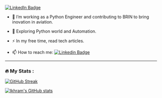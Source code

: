 <div id="header" align="left">
  <img src="https://komarev.com/ghpvc/?username=ikhramsyamsuri&style=for-the-badge&color=blue" alt=""/>
  
  <div id="badges">
    <a href="https://linkedin.com/in/ikhram">
      <img src="https://img.shields.io/badge/LinkedIn-blue?style=for-the-badge&logo=linkedin&logoColor=white" alt="LinkedIn Badge"/>
    </a>
  </div>
</div>


- :telescope: I’m working as a Python Engineer and contributing to BRIN to bring inovation in aviation.

- :seedling: Exploring Python world and Automation.

- :zap: In my free time, read tech articles.

- :mailbox: How to reach me: [![Linkedin Badge](https://img.shields.io/badge/-Ikhram-blue?style=flat&logo=Linkedin&logoColor=white)](https://linkedin.com/in/ikhram)

---

### :fire: My Stats :
[![GitHub Streak](https://streak-stats.demolab.com?user=ikhramsyamsuri&theme=blueberry&hide_border=true&background=24292F)](https://git.io/streak-stats)

[![Ikhram's GitHub stats](https://github-readme-stats.vercel.app/api?username=ikhramsyamsuri&theme=github_dark_dimmed)](https://github.com/anuraghazra/github-readme-stats)


<!--
**ikhramsyamsuri/ikhramsyamsuri** is a ✨ _special_ ✨ repository because its `README.md` (this file) appears on your GitHub profile.

Here are some ideas to get you started:

- 🔭 I’m currently working on ...
- 🌱 I’m currently learning ...
- 👯 I’m looking to collaborate on ...
- 🤔 I’m looking for help with ...
- 💬 Ask me about ...
- 📫 How to reach me: ...
- 😄 Pronouns: ...
- ⚡ Fun fact: ...
-->
